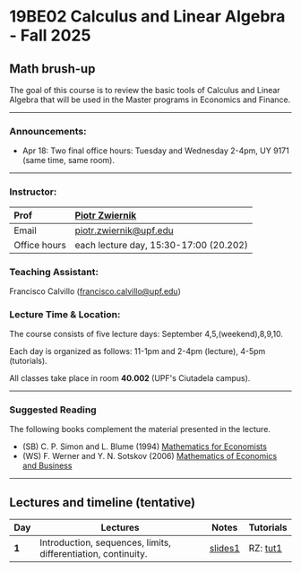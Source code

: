 # 19BE02 Calculus and Linear Algebra - Fall 2025
## Math brush-up

The goal of this course is to review the basic tools of Calculus and
Linear Algebra that will be used in the Master programs in
Economics and Finance.
***
### Announcements:
- Apr 18: Two final office hours: Tuesday and Wednesday 2-4pm, UY 9171 (same time, same room). 

***

### Instructor:

| Prof |  [Piotr Zwiernik](https://pzwiernik.github.io/) |
| :--- | :--- |
| Email | piotr.zwiernik@upf.edu |
| Office hours | each lecture day, 15:30-17:00 (20.202) |

### Teaching Assistant:

Francisco Calvillo (francisco.calvillo@upf.edu)

### Lecture Time & Location:

The course consists of five lecture days: September 4,5,(weekend),8,9,10.

Each day is organized as follows: 11-1pm and 2-4pm (lecture), 4-5pm (tutorials).

All classes take place in room **40.002** (UPF's Ciutadela campus).

***

### Suggested Reading
The following books complement the material presented in the lecture.

* (SB) C. P. Simon and L. Blume (1994) [Mathematics for Economists](https://www.academia.edu/download/48636981/Blume-Mathematics-for-Economists.pdf)
* (WS) F. Werner and Y. N. Sotskov (2006) [Mathematics of Economics and Business](https://library.oapen.org/bitstream/handle/20.500.12657/102241/1/9781134319312.pdf)

***

## Lectures and timeline (tentative)

| Day | Lectures  | Notes | Tutorials |  
| --- |  --- | --- | --- | 
| **1** | Introduction, sequences, limits, differentiation, continuity.  | [slides1](./slides/Lecture1.pdf) | RZ: [tut1](./tutorials/tutorial1.html) |  
